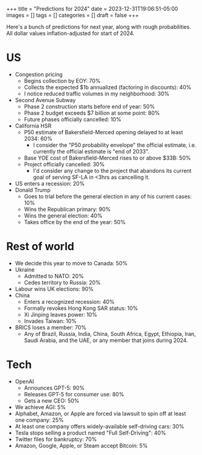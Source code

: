 +++
title = "Predictions for 2024"
date = 2023-12-31T19:06:51-05:00
images = []
tags = []
categories = []
draft = false
+++

Here's a bunch of predictions for next year, along with rough probabilities. All dollar values inflation-adjusted for start of 2024.

<!--more-->

# US

- Congestion pricing
  - Begins collection by EOY: 70%
  - Collects the expected $1b annualized (factoring in discounts): 40%
  - I notice reduced traffic volumes in my neighborhood: 30%
- Second Avenue Subway
  - Phase 2 construction starts before end of year: 50%
  - Phase 2 budget exceeds $7 billion at some point: 80%
  - Future phases officially cancelled: 10%
- California HSR
  - P50 estimate of Bakersfield-Merced opening delayed to at least 2034: 60%
    - I consider the "P50 probability envelope" the official estimate, i.e. currently the official estimate is "end of 2033".
  - Base YOE cost of Bakersfield-Merced rises to or above $33B: 50%
  - Project officially cancelled: 30%
    - I'd consider any change to the project that abandons its current goal of serving SF-LA in <3hrs as cancelling it.
- US enters a recession: 20%
- Donald Trump
  - Goes to trial before the general election in any of his current cases: 10%
  - Wins the Republican primary: 90%
  - Wins the general election: 40%
  - Takes office by the end of the year: 50%

# Rest of world

- We decide this year to move to Canada: 50%
- Ukraine
  - Admitted to NATO: 20%
  - Cedes territory to Russia: 20%
- Labour wins UK elections: 90%
- China 
  - Enters a recognized recession: 40%
  - Formally revokes Hong Kong SAR status: 10%
  - Xi Jinping leaves power: 10%
  - Invades Taiwan: 10%
- BRICS loses a member: 70%
    - Any of Brazil, Russia, India, China, South Africa, Egypt, Ethiopia, Iran, Saudi Arabia, and the UAE, or any member that joins during 2024.

# Tech

- OpenAI
  - Announces GPT-5: 90%
  - Releases GPT-5 for consumer use: 80%
  - Gets a new CEO: 50%
- We achieve AGI: 5%
- Alphabet, Amazon, or Apple are forced via lawsuit to spin off at least one company: 25%
- At least one company offers widely-available self-driving cars: 30%
- Tesla stops selling a product named "Full Self-Driving": 40%
- Twitter files for bankruptcy: 70%
- Amazon, Google, Apple, or Steam accept Bitcoin: 5%
